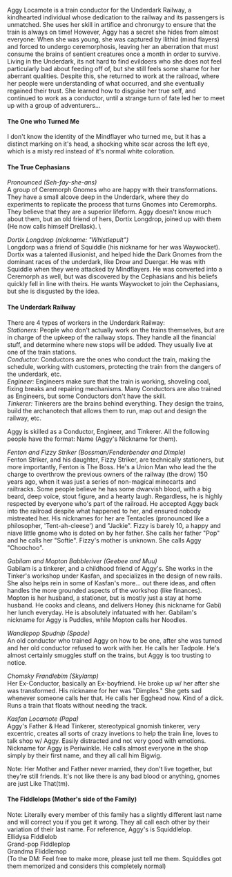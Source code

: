 Aggy Locamote is a train conductor for the Underdark Railway, a kindhearted individual whose dedication to the railway and its passengers is unmatched. She uses her skill in artifice and chronurgy to ensure that the train is always on time! However, Aggy has a secret she hides from almost everyone: When she was young, she was captured by Ilithid (mind flayers) and forced to undergo ceremorphosis, leaving her an aberration that must consume the brains of sentient creatures once a month in order to survive. Living in the Underdark, its not hard to find evildoers who she does not feel particularly bad about feeding off of, but she still feels some shame for her aberrant qualities. Despite this, she returned to work at the railroad, where her people were understanding of what occurred, and she eventually regained their trust. She learned how to disguise her true self, and continued to work as a conductor, until a strange turn of fate led her to meet up with a group of adventurers...

#### The One who Turned Me
I don't know the identity of the Mindflayer who turned me, but it has a distinct marking on it's head, a shocking white scar across the left eye, which is a misty red instead of it's normal white coloration.

#### The True Cephasians 
*Pronounced (Seh-fay-she-ans)* \
A group of Ceremorph Gnomes who are happy with their transformations. They have a small alcove deep in the Underdark, where they do experiments to replicate the process that turns Gnomes into Ceremorphs. They believe that they are a superior lifeform. Aggy doesn't know much about them, but an old friend of hers, Dortix Longdrop, joined up with them (He now calls himself Drellask). \

*Dortix Longdrop (nickname: "Whistlepult")* \
Longdorp was a friend of Squiddle (his nickname for her was Waywocket). Dortix was a talented illusionist, and helped hide the Dark Gnomes from the dominant races of the underdark, like Drow and Duergar. He was with Squiddle when they were attacked by Mindflayers. He was converted into a Ceremorph as well, but was discovered by the Cephasians and his beliefs quickly fell in line with theirs. He wants Waywocket to join the Cephasians, but she is disgusted by the idea. 

#### The Underdark Railway
There are 4 types of workers in the Underdark Railway: \
*Stationers:* People who don't actually work on the trains themselves, but are in charge of the upkeep of the railway stops. They handle all the financial stuff, and determine where new stops will be added. They usually live at one of the train stations. \
*Conductor:* Conductors are the ones who conduct the train, making the schedule, working with customers, protecting the train from the dangers of the underdark, etc. \
*Engineer:* Engineers make sure that the train is working, shoveling coal, fixing breaks and repairing mechanisms. Many Conductors are also trained as Engineers, but some Conductors don't have the skill.\
*Tinkerer:* Tinkerers are the brains behind everything. They design the trains, build the archanotech that allows them to run, map out and design the railway, etc. 

Aggy is skilled as a Conductor, Engineer, and Tinkerer. All the following people have the format: Name (Aggy's Nickname for them).

*Fenton and Fizzy Striker (Bossman/Fenderbender and Dimple)* \
Fenton Striker, and his daughter, Fizzy Striker, are technically stationers, but more importantly, Fenton is The Boss. He's a Union Man who lead the the charge to overthrow the previous owners of the railway (the drow) 150 years ago, when it was just a series of non-magical minecarts and railtracks. Some people believe he has some dwarvish blood, with a big beard, deep voice, stout figure, and a hearty laugh. Regardless, he is highly respected by everyone who's part of the railroad. He accepted Aggy back into the railroad despite what happened to her, and ensured nobody mistreated her. His nicknames for her are Tentacles (pronounced like a philosopher, 'Tent-ah-cleese') and "Jackie". Fizzy is barely 10, a happy and niave little gnome who is doted on by her father. She calls her father "Pop" and he calls her "Softie". Fizzy's mother is unknown. She calls Aggy "Choochoo". 

*Gabilam and Mopton Babbleriver (Geebee and Muu)* \
Gabilam is a tinkerer, and a childhood friend of Aggy's. She works in the Tinker's workshop under Kasfan, and specializes in the design of new rails. She also helps rein in some of Kasfan's more... out there ideas, and often handles the more grounded aspects of the workshop (like finances). Mopton is her husband, a stationer, but is mostly just a stay at home husband. He cooks and cleans, and delivers Honey (his nickname for Gabi) her lunch everyday. He is absolutely infatuated with her. Gabilam's nickname for Aggy is Puddles, while Mopton calls her Noodles. 

*Wandlepop Spudnip (Spade)* \
An old conductor who trained Aggy on how to be one, after she was turned and her old conductor refused to work with her. He calls her Tadpole. He's almost certainly smuggles stuff on the trains, but Aggy is too trusting to notice. 

*Chomsky Frandlebim (Skylamp)* \
Her Ex-Conductor, basically an Ex-boyfriend. He broke up w/ her after she was transformed. His nickname for her was "Dimples." She gets sad whenever someone calls her that. He calls her Egghead now. Kind of a dick. Runs a train that floats without needing the track. 

*Kasfan Locamote (Papa)* \
Aggy's Father & Head Tinkerer, stereotypical gnomish tinkerer, very excentric, creates all sorts of crazy invetions to help the train line, loves to talk shop w/ Aggy. Easily distracted and not very good with emotions. Nickname for Aggy is Periwinkle. He calls almost everyone in the shop simply by their first name, and they all call him Bigwig.

Note: Her Mother and Father never married, they don't live together, but they're still friends. It's not like there is any bad blood or anything, gnomes are just Like That(tm).  

#### The Fiddlelops (Mother's side of the Family)
Note: Literally every member of this family has a slightly different last name and will correct you if you get it wrong. They all call each other by their variation of their last name. For reference, Aggy's is Squiddlelop.\
Ellidysa Fiddlelob \
Grand-pop Fiddleplop \
Grandma Fliddlemop \
(To the DM: Feel free to make more, please just tell me them. Squiddles got them memorized and considers this completely normal)

